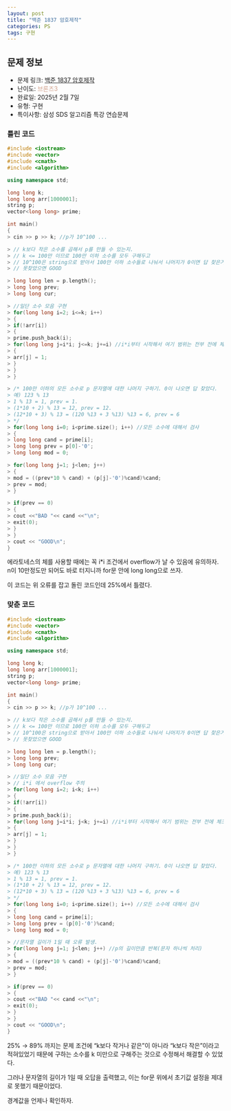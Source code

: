 ```yaml
---
layout: post
title: "백준 1837 암호제작"
categories: PS
tags: 구현
---
```


## 문제 정보
- 문제 링크: [백준 1837 암호제작](https://www.acmicpc.net/problem/1837)
- 난이도: <span style="color:#D2A28D">브론즈3</span>
- 완료일: 2025년 2월 7일
- 유형: 구현
- 특이사항: 삼성 SDS 알고리즘 특강 연습문제

### 틀린 코드

```C++
#include <iostream>
#include <vector>
#include <cmath>
#include <algorithm>

using namespace std;

long long k;
long long arr[1000001];
string p;
vector<long long> prime;

int main()
{
> cin >> p >> k; //p가 10^100 ...

> // k보다 작은 소수를 곱해서 p를 만들 수 있는지.
> // k <= 100만 이므로 100만 이하 소수를 모두 구해두고
> // 10^100은 string으로 받아서 100만 이하 소수들로 나눠서 나머지가 0이면 답 찾은거
> // 못찾았으면 GOOD

> long long len = p.length();
> long long prev;
> long long cur;

> //일단 소수 모음 구현
> for(long long i=2; i<=k; i++)
> {
> if(!arr[i])
> {
> prime.push_back(i);
> for(long long j=i*i; j<=k; j+=i) //i*i부터 시작해서 여기 범위는 전부 전에 체크된 적 없는 아이들(if 검사 또 해줄 필요 없어)
> {
> arr[j] = 1;
> }
> }
> }

> /* 100만 이하의 모든 소수로 p 문자열에 대한 나머지 구하기. 0이 나오면 답 찾았다.
> 예) 123 % 13
> 1 % 13 = 1, prev = 1.
> (1*10 + 2) % 13 = 12, prev = 12.
> (12*10 + 3) % 13 = (120 %13 + 3 %13) %13 = 6, prev = 6
> */
> for(long long i=0; i<prime.size(); i++) //모든 소수에 대해서 검사
> {
> long long cand = prime[i];
> long long prev = p[0]-'0';
> long long mod = 0;

> for(long long j=1; j<len; j++)
> {
> mod = ((prev*10 % cand) + (p[j]-'0')%cand)%cand;
> prev = mod;
> }

> if(prev == 0)
> {
> cout <<"BAD "<< cand <<"\n";
> exit(0);
> }
> }
> cout << "GOOD\n";
}
```

에라토네스의 체를 사용할 때에는 꼭 i*i 조건에서 overflow가 날 수 있음에 유의하자.  
n이 10만정도만 되어도 바로 터지니까 for문 안에 long long으로 쓰자.  

이 코드는 위 오류를 잡고 돌린 코드인데 25%에서 틀렸다.

### 맞춘 코드

```C++
#include <iostream>
#include <vector>
#include <cmath>
#include <algorithm>

using namespace std;

long long k;
long long arr[1000001];
string p;
vector<long long> prime;

int main()
{
> cin >> p >> k; //p가 10^100 ...

> // k보다 작은 소수를 곱해서 p를 만들 수 있는지.
> // k <= 100만 이므로 100만 이하 소수를 모두 구해두고
> // 10^100은 string으로 받아서 100만 이하 소수들로 나눠서 나머지가 0이면 답 찾은거
> // 못찾았으면 GOOD

> long long len = p.length();
> long long prev;
> long long cur;

> //일단 소수 모음 구현
> // i*i 에서 overflow 주의
> for(long long i=2; i<k; i++)
> {
> if(!arr[i])
> {
> prime.push_back(i);
> for(long long j=i*i; j<k; j+=i) //i*i부터 시작해서 여기 범위는 전부 전에 체크된 적 없는 아이들(if 검사 또 해줄 필요 없어)
> {
> arr[j] = 1;
> }
> }
> }

> /* 100만 이하의 모든 소수로 p 문자열에 대한 나머지 구하기. 0이 나오면 답 찾았다.
> 예) 123 % 13
> 1 % 13 = 1, prev = 1.
> (1*10 + 2) % 13 = 12, prev = 12.
> (12*10 + 3) % 13 = (120 %13 + 3 %13) %13 = 6, prev = 6
> */
> for(long long i=0; i<prime.size(); i++) //모든 소수에 대해서 검사
> {
> long long cand = prime[i];
> long long prev = (p[0]-'0')%cand;
> long long mod = 0;

> //문자열 길이가 1일 때 오류 발생.
> for(long long j=1; j<len; j++) //p의 길이만큼 반복(문자 하나씩 처리)
> {
> mod = ((prev*10 % cand) + (p[j]-'0')%cand)%cand;
> prev = mod;
> }

> if(prev == 0)
> {
> cout <<"BAD "<< cand <<"\n";
> exit(0);
> }
> }
> cout << "GOOD\n";
}
```

25% → 89% 까지는 문제 조건에 “k보다 작거나 같은”이 아니라 “k보다 작은”이라고 적혀있었기 때문에 구하는 소수를 k 미만으로 구해주는 것으로 수정해서 해결할 수 있었다.

그러나 문자열의 길이가 1일 때 오답을 출력했고, 이는 for문 위에서 초기값 설정을 제대로 못했기 때문이었다.

경계값을 언제나 확인하자.
